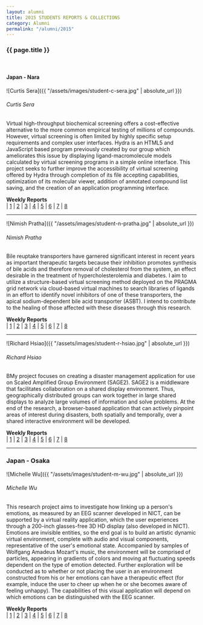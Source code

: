 ```yaml
---
layout: alumni
title: 2015 STUDENTS REPORTS & COLLECTIONS
category: Alumni
permalink: "/alumni/2015"
---
```


### {{ page.title }}
<br>

#### Japan - Nara

<div class="prime-people" markdown="1">

<div class="row">
<div class="col-3 text-center" markdown="1">
![Curtis Sera]({{ "/assets/images/student-c-sera.jpg" | absolute_url }})
</div>

<div class="col-9" markdown="1">

###### Curtis Sera 
Virtual high-throughput biochemical screening offers a cost-effective alternative to the more common empirical testing of millions of compounds. However, virtual screening is often limited by highly specific setup requirements and complex user interfaces. Hydra is an HTML5 and JavaScript based program previously created by our group which ameliorates this issue by displaying ligand-macromolecule models calculated by virtual screening programs in a simple online interface. This project seeks to further improve the accessibility of virtual screening offered by Hydra through completion of its file accepting capabilities, optimization of its molecular viewer, addition of annotated compound list saving, and the creation of an application programming interface.

**Weekly Reports**
<br>
| [1](#)
| [2](#)
| [3](#)
| [4](#)
| [5](#)
| [6](#)
| [7](#)
| [8](#)

</div>
</div>

---

<div class="prime-people" markdown="1">
<div class="row">
<div class="col-3 text-center" markdown="1">
![Nimish Pratha]({{ "/assets/images/student-n-pratha.jpg" | absolute_url }})
</div>

<div class="col-9" markdown="1">

###### Nimish Pratha 
Bile reuptake transporters have garnered significant interest in recent years as important therapeutic targets because their inhibition promotes synthesis of bile acids and therefore removal of cholesterol from the system, an effect desirable in the treatment of hypercholesterolemia and diabetes. I aim to utilize a structure-­based virtual screening method deployed on the PRAGMA grid network via cloud-based virtual machines to search libraries of ligands in an effort to identify novel inhibitors of one of these transporters, the apical sodium-­dependent bile acid transporter (ASBT). I intend to contribute to the healing of those affected with these diseases through this research.

**Weekly Reports**
<br>
| [1](#)
| [2](#)
| [3](#)
| [4](#)
| [5](#)
| [6](#)
| [7](#)
| [8](#)

</div>
</div>

---

<div class="prime-people" markdown="1">
<div class="row">
<div class="col-3 text-center" markdown="1">
![Richard Hsiao]({{ "/assets/images/student-r-hsiao.jpg" | absolute_url }})
</div>

<div class="col-9" markdown="1">

###### Richard Hsiao 
BMy project focuses on creating a disaster management application for use on Scaled Amplified Group Environment (SAGE2). SAGE2 is a middleware that facilitates collaboration on a shared display environment. Thus, geographically distributed groups can work together in large shared displays to analyze large volumes of information and solve problems. At the end of the research, a browser-based application that can actively pinpoint areas of interest during disasters, both spatially and temporally, over a shared interactive environment will be developed.

**Weekly Reports**
<br>
| [1](#)
| [2](#)
| [3](#)
| [4](#)
| [5](#)
| [6](#)
| [7](#)
| [8](#)

</div>
</div>

---

### Japan - Osaka 

<div class="prime-people" markdown="1">
<div class="row">
<div class="col-3 text-center" markdown="1">
![Michelle Wu]({{ "/assets/images/student-m-wu.jpg" | absolute_url }})
</div>

<div class="col-9" markdown="1">

###### Michelle Wu 
This research project aims to investigate how linking up a person's emotions, as measured by an EEG scanner developed in NICT, can be supported by a virtual reality application, which the user experiences through a 200-inch glasses-free 3D HD display (also developed in NICT). Emotions are invisible entities, so the end goal is to build an artistic dynamic virtual environment, complete with audio and visual components, representative of the user's emotional state. Accompanied by samples of Wolfgang Amadeus Mozart's music, the environment will be comprised of particles, appearing in gradients of colors and moving at fluctuating speeds dependent on the type of emotion detected. Further exploration will be conducted as to whether or not placing the user in an environment constructed from his or her emotions can have a therapeutic effect (for example, induce the user to cheer up when he or she becomes aware of feeling unhappy). The capabilities of this visual application will depend on which emotions can be distinguished with the EEG scanner.

**Weekly Reports**
<br>
| [1](#)
| [2](#)
| [3](#)
| [4](#)
| [5](#)
| [6](#)
| [7](#)
| [8](#)

</div>
</div>
